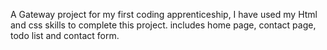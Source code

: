 A Gateway project for my first coding apprenticeship, I have used my Html and css skills to complete this project.
includes home page, contact page, todo list and contact form.
